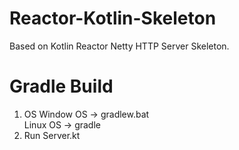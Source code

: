 # Reactor-Kotlin-Skeleton
Based on Kotlin Reactor Netty HTTP Server Skeleton.

# Gradle Build
1) OS
    Window OS -> gradlew.bat \
    Linux OS -> gradle
2) Run Server.kt
